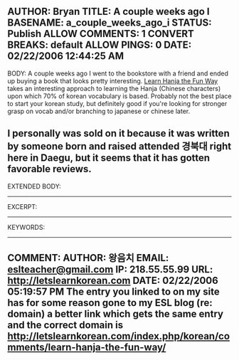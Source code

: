 AUTHOR: Bryan
TITLE: A couple weeks ago I
BASENAME: a_couple_weeks_ago_i
STATUS: Publish
ALLOW COMMENTS: 1
CONVERT BREAKS: __default__
ALLOW PINGS: 0
DATE: 02/22/2006 12:44:25 AM
-----
BODY:
A couple weeks ago I went to the bookstore with a friend and ended up buying a book that looks pretty interesting. <a title="Let's Learn Korean - Learn Hanja the Fun Way" href="http://letslearnkorean.com/index.php/korean/comments/learn-hanja-the-fun-way/">Learn Hanja the Fun Way</a> takes an interesting approach to learning the Hanja (Chinese characters) upon which 70% of korean vocabulary is based. Probably not the best place to start your korean study, but definitely good if you're looking for stronger grasp on vocab and/or branching to japanese or chinese later.

I personally was sold on it because it was written by someone born and raised attended 경북대 right here in Daegu, but it seems that it has gotten favorable reviews.
-----
EXTENDED BODY:

-----
EXCERPT:

-----
KEYWORDS:

-----

COMMENT:
AUTHOR: 왕음치
EMAIL: eslteacher@gmail.com
IP: 218.55.55.99
URL: http://letslearnkorean.com
DATE: 02/22/2006 05:19:57 PM
The entry you linked to on my site has for some reason gone to my ESL blog (re: domain) a better link which gets the same entry and the correct domain is http://letslearnkorean.com/index.php/korean/comments/learn-hanja-the-fun-way/
-----


